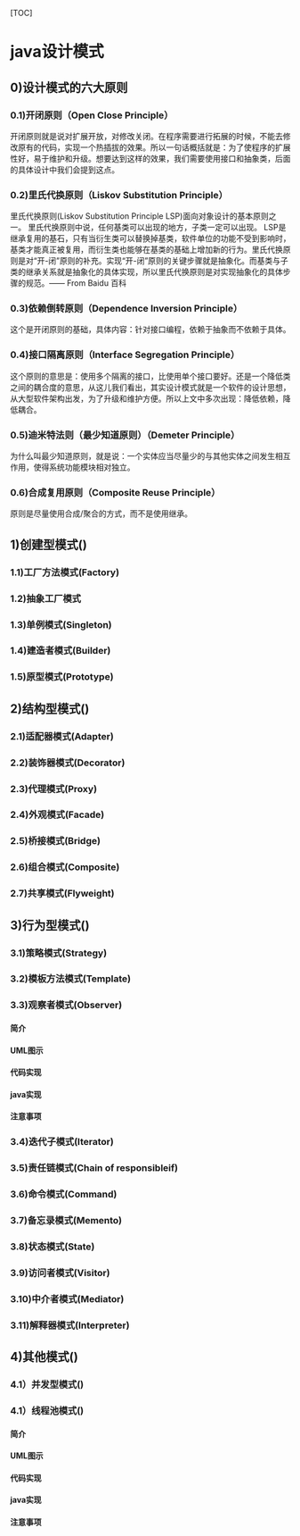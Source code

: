
[TOC]
# java设计模式

## 0)设计模式的六大原则

### 0.1)开闭原则（Open Close Principle）

开闭原则就是说对扩展开放，对修改关闭。在程序需要进行拓展的时候，不能去修改原有的代码，实现一个热插拔的效果。所以一句话概括就是：为了使程序的扩展性好，易于维护和升级。想要达到这样的效果，我们需要使用接口和抽象类，后面的具体设计中我们会提到这点。

### 0.2)里氏代换原则（Liskov Substitution Principle）

里氏代换原则(Liskov Substitution Principle LSP)面向对象设计的基本原则之一。 里氏代换原则中说，任何基类可以出现的地方，子类一定可以出现。 LSP是继承复用的基石，只有当衍生类可以替换掉基类，软件单位的功能不受到影响时，基类才能真正被复用，而衍生类也能够在基类的基础上增加新的行为。里氏代换原则是对“开-闭”原则的补充。实现“开-闭”原则的关键步骤就是抽象化。而基类与子类的继承关系就是抽象化的具体实现，所以里氏代换原则是对实现抽象化的具体步骤的规范。—— From Baidu 百科

### 0.3)依赖倒转原则（Dependence Inversion Principle）

这个是开闭原则的基础，具体内容：针对接口编程，依赖于抽象而不依赖于具体。

### 0.4)接口隔离原则（Interface Segregation Principle）

这个原则的意思是：使用多个隔离的接口，比使用单个接口要好。还是一个降低类之间的耦合度的意思，从这儿我们看出，其实设计模式就是一个软件的设计思想，从大型软件架构出发，为了升级和维护方便。所以上文中多次出现：降低依赖，降低耦合。

### 0.5)迪米特法则（最少知道原则）（Demeter Principle）

为什么叫最少知道原则，就是说：一个实体应当尽量少的与其他实体之间发生相互作用，使得系统功能模块相对独立。

### 0.6)合成复用原则（Composite Reuse Principle）

原则是尽量使用合成/聚合的方式，而不是使用继承。



## 1)创建型模式()

### 1.1)工厂方法模式(Factory)

### 1.2)抽象工厂模式
### 1.3)单例模式(Singleton)

### 1.4)建造者模式(Builder)

### 1.5)原型模式(Prototype)




## 2)结构型模式()

### 2.1)适配器模式(Adapter)

### 2.2)装饰器模式(Decorator)

### 2.3)代理模式(Proxy)

### 2.4)外观模式(Facade)

### 2.5)桥接模式(Bridge)

### 2.6)组合模式(Composite)

### 2.7)共享模式(Flyweight)



## 3)行为型模式()

### 3.1)策略模式(Strategy)

### 3.2)模板方法模式(Template)

### 3.3)观察者模式(Observer)

#### 简介

#### UML图示

#### 代码实现

#### java实现

#### 注意事项

### 3.4)迭代子模式(Iterator)

### 3.5)责任链模式(Chain of responsibleif)

### 3.6)命令模式(Command)

### 3.7)备忘录模式(Memento)

### 3.8)状态模式(State)

### 3.9)访问者模式(Visitor)

### 3.10)中介者模式(Mediator)

### 3.11)解释器模式(Interpreter)



## 4)其他模式()

### 4.1）并发型模式()
### 4.1）线程池模式()



#### 简介

#### UML图示

#### 代码实现

#### java实现

#### 注意事项